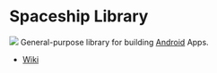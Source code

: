 Spaceship Library
=================

![](http://www.scoppelletti.it/spaceship/images/spaceship.gif)
General-purpose library for building
[Android](http://developer.android.com) Apps.

* [Wiki](http://github.com/dscoppelletti/spaceship/wiki)

